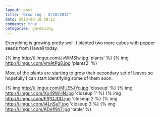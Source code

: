 ```yaml
---
layout: post
title: "Grow Log - 8/18/2013"
date: 2013-08-18 10:12
comments: true
categories: gardening
---
```


Everything is growing pretty well.  I planted two more cubes with pepper
seeds from Hawaii today.

{% img http://i.imgur.com/JvWMSlw.jpg 'plants' %}
{% img http://i.imgur.com/ymAtPg8.jpg 'plants2' %}

Most of the plants are starting to grow their secondary set of leaves so
hopefully I can start identifying some of them soon.

{% img http://i.imgur.com/MUE5JYq.jpg 'closeup' %}
{% img http://i.imgur.com/Xo49WHN.jpg 'closeup 1' %}
{% img http://i.imgur.com/FfPGJDD.jpg 'closeup 2 %}
{% img http://i.imgur.com/i4LnSuF.jpg 'closeup 3 %}
{% img http://i.imgur.com/ADefNh7.jpg 'table' %}
